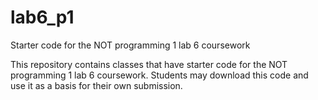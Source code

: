 # lab6_p1
Starter code for the NOT programming 1 lab 6 coursework

This repository contains classes that have starter code for the NOT programming 1 lab 6 coursework. Students may download this code and use it as a basis for their own submission.
